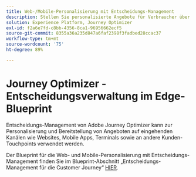 ```yaml
---
title: Web-/Mobile-Personalisierung mit Entscheidungs-Management
description: Stellen Sie personalisierte Angebote für Verbraucher über verschiedene Kanäle hinweg bereit, einschließlich Terminals und durch Agenten unterstützte Erlebnisse.
solution: Experience Platform, Journey Optimizer
exl-id: f2a6e7fd-c8bb-4356-8ca1-96956662ecf5
source-git-commit: 8355a36a235d847a6faf2398f3fadbed28ccac37
workflow-type: tm+mt
source-wordcount: '75'
ht-degree: 89%

---
```


# Journey Optimizer - Entscheidungsverwaltung im Edge-Blueprint

Entscheidungs-Management von Adobe Journey Optimizer kann zur Personalisierung und Bereitstellung von Angeboten auf eingehenden Kanälen wie Websites, Mobile Apps, Terminals sowie an andere Kunden-Touchpoints verwendet werden.

Der Blueprint für die Web- und Mobile-Personalisierung mit Entscheidungs-Management finden Sie im Blueprint-Abschnitt „Entscheidungs-Management für die Customer Journey“ [HIER](../customer-journeys/decision_management/decision-management-edge.md).
